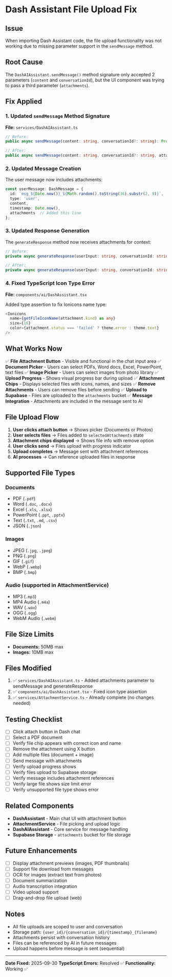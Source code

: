 # Dash Assistant File Upload Fix

## Issue
When importing Dash Assistant code, the file upload functionality was not working due to missing parameter support in the `sendMessage` method.

## Root Cause
The `DashAIAssistant.sendMessage()` method signature only accepted 2 parameters (`content` and `conversationId`), but the UI component was trying to pass a third parameter (`attachments`).

## Fix Applied

### 1. Updated `sendMessage` Method Signature
**File:** `services/DashAIAssistant.ts`

```typescript
// Before:
public async sendMessage(content: string, conversationId?: string): Promise<DashMessage>

// After:
public async sendMessage(content: string, conversationId?: string, attachments?: DashAttachment[]): Promise<DashMessage>
```

### 2. Updated Message Creation
The user message now includes attachments:
```typescript
const userMessage: DashMessage = {
  id: `msg_${Date.now()}_${Math.random().toString(36).substr(2, 9)}`,
  type: 'user',
  content,
  timestamp: Date.now(),
  attachments  // Added this line
};
```

### 3. Updated Response Generation
The `generateResponse` method now receives attachments for context:
```typescript
// Before:
private async generateResponse(userInput: string, conversationId: string): Promise<DashMessage>

// After:
private async generateResponse(userInput: string, conversationId: string, attachments?: DashAttachment[]): Promise<DashMessage>
```

### 4. Fixed TypeScript Icon Type Error
**File:** `components/ai/DashAssistant.tsx`

Added type assertion to fix Ionicons name type:
```typescript
<Ionicons 
  name={getFileIconName(attachment.kind) as any}
  size={16} 
  color={attachment.status === 'failed' ? theme.error : theme.text} 
/>
```

## What Works Now

✅ **File Attachment Button** - Visible and functional in the chat input area
✅ **Document Picker** - Users can select PDFs, Word docs, Excel, PowerPoint, text files
✅ **Image Picker** - Users can select images from photo library
✅ **Upload Progress** - Shows visual progress bar during upload
✅ **Attachment Chips** - Displays selected files with icons, names, and sizes
✅ **Remove Attachments** - Users can remove files before sending
✅ **Upload to Supabase** - Files are uploaded to the `attachments` bucket
✅ **Message Integration** - Attachments are included in the message sent to AI

## File Upload Flow

1. **User clicks attach button** → Shows picker (Documents or Photos)
2. **User selects files** → Files added to `selectedAttachments` state
3. **Attachment chips displayed** → Shows file info with remove option
4. **User clicks send** → Files upload with progress indicator
5. **Upload completes** → Message sent with attachment references
6. **AI processes** → Can reference uploaded files in response

## Supported File Types

### Documents
- PDF (`.pdf`)
- Word (`.doc`, `.docx`)
- Excel (`.xls`, `.xlsx`)
- PowerPoint (`.ppt`, `.pptx`)
- Text (`.txt`, `.md`, `.csv`)
- JSON (`.json`)

### Images
- JPEG (`.jpg`, `.jpeg`)
- PNG (`.png`)
- GIF (`.gif`)
- WebP (`.webp`)
- BMP (`.bmp`)

### Audio (supported in AttachmentService)
- MP3 (`.mp3`)
- MP4 Audio (`.m4a`)
- WAV (`.wav`)
- OGG (`.ogg`)
- WebM Audio (`.webm`)

## File Size Limits

- **Documents:** 50MB max
- **Images:** 10MB max

## Files Modified

1. ✅ `services/DashAIAssistant.ts` - Added attachments parameter to sendMessage and generateResponse
2. ✅ `components/ai/DashAssistant.tsx` - Fixed icon type assertion
3. ✅ `services/AttachmentService.ts` - Already complete (no changes needed)

## Testing Checklist

- [ ] Click attach button in Dash chat
- [ ] Select a PDF document
- [ ] Verify file chip appears with correct icon and name
- [ ] Remove the attachment using X button
- [ ] Add multiple files (document + image)
- [ ] Send message with attachments
- [ ] Verify upload progress shows
- [ ] Verify files upload to Supabase storage
- [ ] Verify message includes attachment references
- [ ] Verify large file shows size limit error
- [ ] Verify unsupported file type shows error

## Related Components

- **DashAssistant** - Main chat UI with attachment button
- **AttachmentService** - File picking and upload logic
- **DashAIAssistant** - Core service for message handling
- **Supabase Storage** - `attachments` bucket for file storage

## Future Enhancements

- [ ] Display attachment previews (images, PDF thumbnails)
- [ ] Support file download from messages
- [ ] OCR for images (extract text from photos)
- [ ] Document summarization
- [ ] Audio transcription integration
- [ ] Video upload support
- [ ] Drag-and-drop file upload (web)

## Notes

- All file uploads are scoped to user and conversation
- Storage path: `{user_id}/{conversation_id}/{timestamp}_{filename}`
- Attachments persist with conversation history
- Files can be referenced by AI in future messages
- Upload happens before message is sent (sequential)

---

**Date Fixed:** 2025-09-30
**TypeScript Errors:** Resolved ✅
**Functionality:** Working ✅
